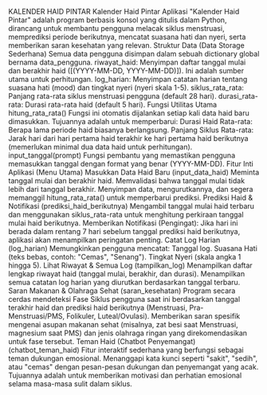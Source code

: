 KALENDER HAID PINTAR
Kalender Haid Pintar Aplikasi "Kalender Haid Pintar" adalah program berbasis konsol yang ditulis dalam Python, dirancang untuk membantu pengguna melacak siklus menstruasi, memprediksi periode berikutnya, mencatat suasana hati dan nyeri, serta memberikan saran kesehatan yang relevan.
Struktur Data (Data Storage Sederhana) Semua data pengguna disimpan dalam sebuah dictionary global bernama data_pengguna. riwayat_haid: Menyimpan daftar tanggal mulai dan berakhir haid ([(YYYY-MM-DD, YYYY-MM-DD)]). Ini adalah sumber utama untuk perhitungan. log_harian: Menyimpan catatan harian tentang suasana hati (mood) dan tingkat nyeri (nyeri skala 1-5). siklus_rata_rata: Panjang rata-rata siklus menstruasi pengguna (default 28 hari). durasi_rata-rata: Durasi rata-rata haid (default 5 hari).
Fungsi Utilitas Utama hitung_rata_rata() Fungsi ini otomatis dijalankan setiap kali data haid baru dimasukkan. Tujuannya adalah untuk memperbarui: Durasi Haid Rata-rata: Berapa lama periode haid biasanya berlangsung. Panjang Siklus Rata-rata: Jarak hari dari hari pertama haid terakhir ke hari pertama haid berikutnya (memerlukan minimal dua data haid untuk perhitungan). input_tanggal(prompt) Fungsi pembantu yang memastikan pengguna memasukkan tanggal dengan format yang benar (YYYY-MM-DD).
Fitur Inti Aplikasi (Menu Utama)
Masukkan Data Haid Baru (input_data_haid) Meminta tanggal mulai dan berakhir haid. Memvalidasi bahwa tanggal mulai tidak lebih dari tanggal berakhir. Menyimpan data, mengurutkannya, dan segera memanggil hitung_rata_rata() untuk memperbarui prediksi.
Prediksi Haid & Notifikasi (prediksi_haid_berikutnya) Mengambil tanggal mulai haid terbaru dan menggunakan siklus_rata-rata untuk menghitung perkiraan tanggal mulai haid berikutnya. Memberikan Notifikasi (Pengingat): Jika hari ini berada dalam rentang 7 hari sebelum tanggal prediksi haid berikutnya, aplikasi akan menampilkan peringatan penting.
Catat Log Harian (log_harian) Memungkinkan pengguna mencatat: Tanggal log. Suasana Hati (teks bebas, contoh: "Cemas", "Senang"). Tingkat Nyeri (skala angka 1 hingga 5).
Lihat Riwayat & Semua Log (tampilkan_log) Menampilkan daftar lengkap riwayat haid (tanggal mulai, berakhir, dan durasi). Menampilkan semua catatan log harian yang diurutkan berdasarkan tanggal terbaru.
Saran Makanan & Olahraga Sehat (saran_kesehatan) Program secara cerdas mendeteksi Fase Siklus pengguna saat ini berdasarkan tanggal terakhir haid dan prediksi haid berikutnya (Menstruasi, Pra-Menstruasi/PMS, Folikuler, Luteal/Ovulasi). Memberikan saran spesifik mengenai asupan makanan sehat (misalnya, zat besi saat Menstruasi, magnesium saat PMS) dan jenis olahraga ringan yang direkomendasikan untuk fase tersebut.
Teman Haid (Chatbot Penyemangat) (chatbot_teman_haid) Fitur interaktif sederhana yang berfungsi sebagai teman dukungan emosional. Menanggapi kata kunci seperti "sakit", "sedih", atau "cemas" dengan pesan-pesan dukungan dan penyemangat yang acak. Tujuannya adalah untuk memberikan motivasi dan perhatian emosional selama masa-masa sulit dalam siklus.
